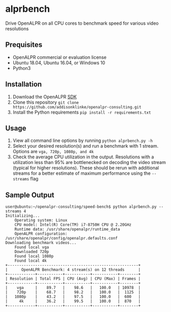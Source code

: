 # alprbench

Drive OpenALPR on all CPU cores to benchmark speed for various video resolutions

## Prequisites

* OpenALPR commercial or evaluation license
* Ubuntu 18.04, Ubuntu 16.04, or Windows 10
* Python3

## Installation

1. Download the OpenALPR [SDK](http://doc.openalpr.com/sdk.html#installation) 
2. Clone this repository `git clone https://github.com/addisonklinke/openalpr-consulting.git`
3. Install the Python requirements `pip install -r requirements.txt`

## Usage

1. View all command line options by running `python alprbench.py -h`
2. Select your desired resolution(s) and run a benchmark with 1 stream. Options are `vga, 720p, 1080p, and 4k`
3. Check the average CPU utilization in the output. Resolutions with a utilization less than 95% are bottlenecked on
decoding the video stream (typical for higher resolutions). These should be rerun with additional streams for a 
better estimate of maximum performance using the `--streams` flag

## Sample Output

```commandline
user@ubuntu:~/openalpr-consulting/speed-bench$ python alprbench.py --streams 4
Initializing...
	Operating system: Linux
	CPU model: Intel(R) Core(TM) i7-8750H CPU @ 2.20GHz
	Runtime data: /usr/share/openalpr/runtime_data
	OpenALPR configuration: /usr/share/openalpr/config/openalpr.defaults.conf
Downloading benchmark videos...
	Found local vga
	Downloaded 720p
	Found local 1080p
	Found local 4k
+---------------------------------------------------------+
|      OpenALPR Benchmark: 4 stream(s) on 12 threads      |
+------------+-----------+-----------+-----------+--------+
| Resolution | Total FPS | CPU (Avg) | CPU (Max) | Frames |
+------------+-----------+-----------+-----------+--------+
|    vga     |    89.7   |    98.6   |   100.0   | 10978  |
|    720p    |    68.7   |    98.2   |   100.0   |  1125  |
|   1080p    |    43.2   |    97.5   |   100.0   |  600   |
|     4k     |    36.2   |    99.5   |   100.0   |  870   |
+------------+-----------+-----------+-----------+--------+

```